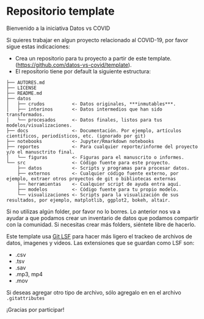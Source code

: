 # Repositorio template 

Bienvenido a la iniciativa Datos vs COVID

Si quieres trabajar en algun proyecto relacionado al COVID-19, por favor sigue estas indicaciones:

- Crea un repositorio para tu proyecto a partir de este  template. (https://github.com/datos-vs-covid/template). 
- El repositorio tiene por default la siguiente estructura:

```.
├── AUTORES.md
├── LICENSE
├── README.md
├── datos
│   ├── crudos          <- Datos originales, ***inmutables***.
│   ├── interinos       <- Datos intermedios que han sido transformados.
│   └── procesados      <- Datos finales, listos para tus modelos/visualizaciones.
├── docs                <- Documentación. Por ejemplo, artículos científicos, periodísticos, etc. (ignorado por git)
├── notebooks           <- Jupyter/Rmarkdown notebooks
├── reportes            <- Para cualquier reporte/informe del proyecto y/o el manusctrito final.
│   └── figuras         <- Figuras para el manuscrito o informes.
└── src                 <- Código fuente para este proyecto.
    ├── datos           <- Scripts y programas para procesar datos.
    ├── externos        <- Cualquier código fuente externo, por ejemplo, extraer otros proyectos de git o bibliotecas externas
    ├── herramientas    <- Cualquier script de ayuda entra aquí.
    ├── modelos         <- Código fuente para tu propio modelo.
    └── visualizaciones <- Scripts para la visualización de sus resultados, por ejemplo, matplotlib, ggplot2, bokeh, altair.
```

Si no utilizas algún folder, por favor no lo borres. Lo anterior nos va a ayudar a que podamos crear un inventario de datos que podamos compartir con la comunidad. Si necesitas crear más folders, siéntete libre de hacerlo.

Este template usa [Git LSF](https://git-lfs.github.com/) para hacer más ligero el trackeo de archivos de datos, imagenes y videos. Las extensiones que se guardan como LSF son:

- .csv
- .tsv
- .sav
- .mp3, mp4
- .mov

Si deseas agregar otro tipo de archivo, sólo agregalo en en el archivo `.gitattributes`

¡Gracias por participar!